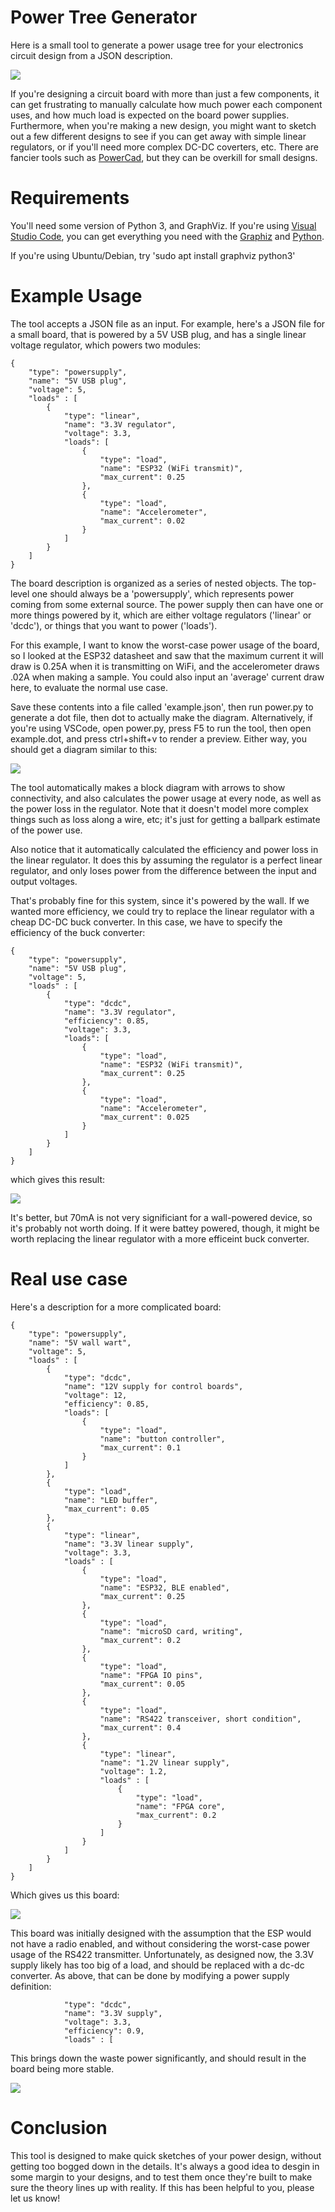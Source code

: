 # Power Tree Generator

Here is a small tool to generate a power usage tree for your electronics circuit design from a JSON description.

![](real_example_dcdc.png)

If you're designing a circuit board with more than just a few components, it can get frustrating to manually calculate how much power each component uses, and how much load is expected on the board power supplies. Furthermore, when you're making a new design, you might want to sketch out a few different designs to see if you can get away with simple linear regulators, or if you'll need more complex DC-DC coverters, etc. There are fancier tools such as [PowerCad](https://www.analog.com/en/design-center/ltpowercad.html), but they can be overkill for small designs.

# Requirements

You'll need some version of Python 3, and GraphViz. If you're using [Visual Studio Code](https://code.visualstudio.com/), you can get everything you need with the [Graphiz](https://marketplace.visualstudio.com/items?itemName=joaompinto.vscode-graphviz) and [Python](https://marketplace.visualstudio.com/items?itemName=ms-python.python).

If you're using Ubuntu/Debian, try 'sudo apt install graphviz python3'

# Example Usage

The tool accepts a JSON file as an input. For example, here's a JSON file for a small board, that is powered by a 5V USB plug, and has a single linear voltage regulator, which powers two modules:

```
{
    "type": "powersupply",
    "name": "5V USB plug",
    "voltage": 5,
    "loads" : [
        {
            "type": "linear",
            "name": "3.3V regulator",
            "voltage": 3.3,
            "loads": [
                {
                    "type": "load",
                    "name": "ESP32 (WiFi transmit)",
                    "max_current": 0.25
                },
                {
                    "type": "load",
                    "name": "Accelerometer",
                    "max_current": 0.02
                }
            ]
        }
    ]
}
```

The board description is organized as a series of nested objects. The top-level one should always be a 'powersupply', which represents power coming from some external source. The power supply then can have one or more things powered by it, which are either voltage regulators ('linear' or 'dcdc'), or things that you want to power ('loads').

For this example, I want to know the worst-case power usage of the board, so I looked at the ESP32 datasheet and saw that the maximum current it will draw is 0.25A when it is transmitting on WiFi, and the accelerometer draws .02A when making a sample. You could also input an 'average' current draw here, to evaluate the normal use case.

Save these contents into a file called 'example.json', then run power.py to generate a dot file, then dot to actually make the diagram. Alternatively, if you're using VSCode, open power.py, press F5 to run the tool, then open example.dot, and press ctrl+shift+v to render a preview. Either way, you should get a diagram similar to this:

![](small_board_linear.png)

The tool automatically makes a block diagram with arrows to show connectivity, and also calculates the power usage at every node, as well as the power loss in the regulator. Note that it doesn't model more complex things such as loss along a wire, etc; it's just for getting a ballpark estimate of the power use.

Also notice that it automatically calculated the efficiency and power loss in the linear regulator. It does this by assuming the regulator is a perfect linear regulator, and only loses power from the difference between the input and output voltages.

That's probably fine for this system, since it's powered by the wall. If we wanted more efficiency, we could try to replace the linear regulator with a cheap DC-DC buck converter. In this case, we have to specify the efficiency of the buck converter:

```
{
    "type": "powersupply",
    "name": "5V USB plug",
    "voltage": 5,
    "loads" : [
        {
            "type": "dcdc",
            "name": "3.3V regulator",
            "efficiency": 0.85,
            "voltage": 3.3,
            "loads": [
                {
                    "type": "load",
                    "name": "ESP32 (WiFi transmit)",
                    "max_current": 0.25
                },
                {
                    "type": "load",
                    "name": "Accelerometer",
                    "max_current": 0.025
                }
            ]
        }
    ]
}
```

which gives this result:

![](small_board_dcdc.png)

It's better, but 70mA is not very significiant for a wall-powered device, so it's probably not worth doing. If it were battey powered, though, it might be worth replacing the linear regulator with a more efficeint buck converter.

# Real use case

Here's a description for a more complicated board:
```
{
    "type": "powersupply",
    "name": "5V wall wart",
    "voltage": 5,
    "loads" : [
        {
            "type": "dcdc",
            "name": "12V supply for control boards",
            "voltage": 12,
            "efficiency": 0.85,
            "loads": [
                {
                    "type": "load",
                    "name": "button controller",
                    "max_current": 0.1
                }
            ]
        },
        {
            "type": "load",
            "name": "LED buffer",
            "max_current": 0.05
        },
        {
            "type": "linear",
            "name": "3.3V linear supply",
            "voltage": 3.3,
            "loads" : [
                {
                    "type": "load",
                    "name": "ESP32, BLE enabled",
                    "max_current": 0.25
                },
                {
                    "type": "load",
                    "name": "microSD card, writing",
                    "max_current": 0.2
                },
                {
                    "type": "load",
                    "name": "FPGA IO pins",
                    "max_current": 0.05
                },
                {
                    "type": "load",
                    "name": "RS422 transceiver, short condition",
                    "max_current": 0.4
                },
                {
                    "type": "linear",
                    "name": "1.2V linear supply",
                    "voltage": 1.2,
                    "loads" : [
                        {
                            "type": "load",
                            "name": "FPGA core",
                            "max_current": 0.2
                        }
                    ]
                }
            ]
        }
    ]
}
```

Which gives us this board:

![](real_example_linear.png)

This board was initially designed with the assumption that the ESP would not have a radio enabled, and without considering the worst-case power usage of the RS422 transmitter. Unfortunately, as designed now, the 3.3V supply likely has too big of a load, and should be replaced with a dc-dc converter. As above, that can be done by modifying a power supply definition:

```
            "type": "dcdc",
            "name": "3.3V supply",
            "voltage": 3.3,
            "efficiency": 0.9,
            "loads" : [
```

This brings down the waste power significantly, and should result in the board being more stable.

![](real_example_dcdc.png)

# Conclusion

This tool is designed to make quick sketches of your power design, without getting too bogged down in the details. It's always a good idea to desgin in some margin to your designs, and to test them once they're built to make sure the theory lines up with reality. If this has been helpful to you, please let us know!

